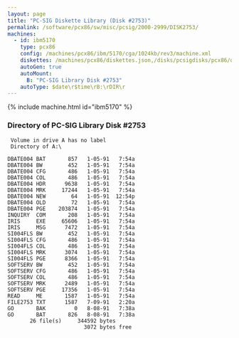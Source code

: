 ```yaml
---
layout: page
title: "PC-SIG Diskette Library (Disk #2753)"
permalink: /software/pcx86/sw/misc/pcsig/2000-2999/DISK2753/
machines:
  - id: ibm5170
    type: pcx86
    config: /machines/pcx86/ibm/5170/cga/1024kb/rev3/machine.xml
    diskettes: /machines/pcx86/diskettes.json,/disks/pcsigdisks/pcx86/diskettes.json
    autoGen: true
    autoMount:
      B: "PC-SIG Library Disk #2753"
    autoType: $date\r$time\rB:\rDIR\r
---
```


{% include machine.html id="ibm5170" %}

### Directory of PC-SIG Library Disk #2753

     Volume in drive A has no label
     Directory of A:\

    DBATE004 BAT       857   1-05-91   7:54a
    DBATE004 BW        452   1-05-91   7:54a
    DBATE004 CFG       486   1-05-91   7:54a
    DBATE004 COL       486   1-05-91   7:54a
    DBATE004 HDR      9638   1-05-91   7:54a
    DBATE004 MRK     17244   1-05-91   7:54a
    DBATE004 NEW        64   1-05-91  12:54p
    DBATE004 OLD        72   1-05-91   7:54a
    DBATE004 PGE    203874   1-05-91   7:54a
    INQUIRY  COM       208   1-05-91   7:54a
    IRIS     EXE     65606   1-05-91   7:54a
    IRIS     MSG      7472   1-05-91   7:54a
    SI004FLS BW        452   1-05-91   7:54a
    SI004FLS CFG       486   1-05-91   7:54a
    SI004FLS COL       486   1-05-91   7:54a
    SI004FLS MRK      3074   1-05-91   7:54a
    SI004FLS PGE      8366   1-05-91   7:54a
    SOFTSERV BW        452   1-05-91   7:54a
    SOFTSERV CFG       486   1-05-91   7:54a
    SOFTSERV COL       486   1-05-91   7:54a
    SOFTSERV MRK      2489   1-05-91   7:54a
    SOFTSERV PGE     17356   1-05-91   7:54a
    READ     ME       1587   1-05-91   7:54a
    FILE2753 TXT      1587   7-09-91   2:20a
    GO       BAK         0   8-08-91   7:38a
    GO       BAT       826   8-08-91   7:38a
           26 file(s)     344592 bytes
                            3072 bytes free
